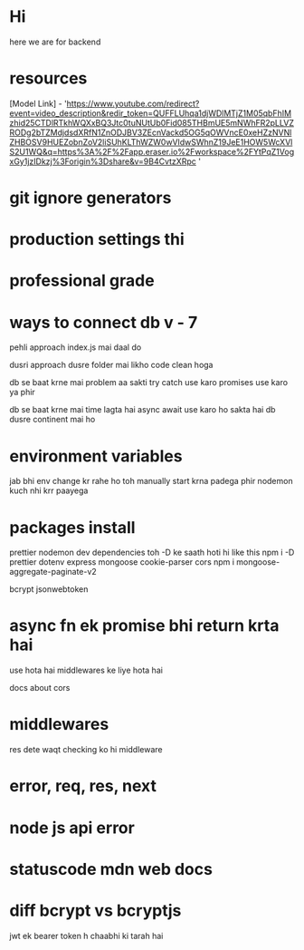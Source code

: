 # Hi
here we are
for backend
# resources
[Model Link] - 'https://www.youtube.com/redirect?event=video_description&redir_token=QUFFLUhqa1djWDlMTjZ1M05qbFhIMzhid25CTDlRTkhWQXxBQ3Jtc0tuNUtUb0Fid085THBmUE5mNWhFR2pLLVZRODg2bTZMdjdsdXRfN1ZnODJBV3ZEcnVackd5OG5qOWVncE0xeHZzNVNlZHBOSV9HUEZobnZoV2liSUhKLThWZW0wVldwSWhnZ19JeE1HOW5WcXVlS2U1WQ&q=https%3A%2F%2Fapp.eraser.io%2Fworkspace%2FYtPqZ1VogxGy1jzIDkzj%3Forigin%3Dshare&v=9B4CvtzXRpc
'

# git ignore generators

# production settings thi 
# professional grade

# ways to connect db v - 7

pehli approach index.js mai daal do

dusri approach dusre folder mai likho code clean hoga 

db se baat krne mai problem aa sakti 
try catch use karo
promises use karo ya phir

db se baat krne mai time lagta hai async await use karo ho sakta hai db dusre continent mai ho
# environment variables
jab bhi env change kr rahe ho toh manually start krna padega phir nodemon kuch nhi krr paayega


# packages install
prettier nodemon dev dependencies toh -D ke saath hoti hi like 
this
npm i -D prettier
dotenv express mongoose cookie-parser cors
npm i mongoose-aggregate-paginate-v2

bcrypt
jsonwebtoken

# async fn ek promise bhi return krta hai


use hota hai middlewares ke liye hota hai

docs about cors

# middlewares
res dete waqt checking ko hi middleware

# error, req, res, next 

# node js api error

# statuscode mdn web docs

# diff bcrypt vs bcryptjs

jwt ek bearer token h chaabhi ki tarah hai
